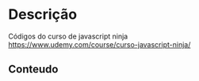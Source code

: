 # Descrição

Códigos do curso de javascript ninja
https://www.udemy.com/course/curso-javascript-ninja/

## Conteudo
